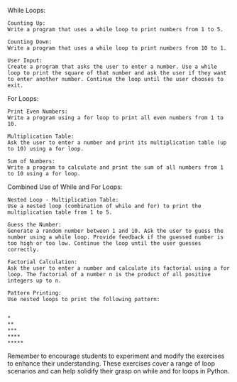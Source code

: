 While Loops:

    Counting Up:
    Write a program that uses a while loop to print numbers from 1 to 5.

    Counting Down:
    Write a program that uses a while loop to print numbers from 10 to 1.

    User Input:
    Create a program that asks the user to enter a number. Use a while loop to print the square of that number and ask the user if they want to enter another number. Continue the loop until the user chooses to exit.

For Loops:

    Print Even Numbers:
    Write a program using a for loop to print all even numbers from 1 to 10.

    Multiplication Table:
    Ask the user to enter a number and print its multiplication table (up to 10) using a for loop.

    Sum of Numbers:
    Write a program to calculate and print the sum of all numbers from 1 to 10 using a for loop.

Combined Use of While and For Loops:

    Nested Loop - Multiplication Table:
    Use a nested loop (combination of while and for) to print the multiplication table from 1 to 5.

    Guess the Number:
    Generate a random number between 1 and 10. Ask the user to guess the number using a while loop. Provide feedback if the guessed number is too high or too low. Continue the loop until the user guesses correctly.

    Factorial Calculation:
    Ask the user to enter a number and calculate its factorial using a for loop. The factorial of a number n is the product of all positive integers up to n.

    Pattern Printing:
    Use nested loops to print the following pattern:


    *
    **
    ***
    ****
    *****    

Remember to encourage students to experiment and modify the exercises to enhance their understanding. These exercises cover a range of loop scenarios and can help solidify their grasp on while and for loops in Python.